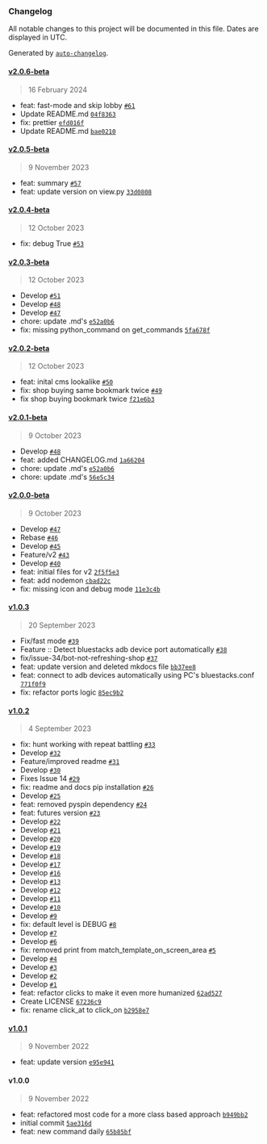 ### Changelog

All notable changes to this project will be documented in this file. Dates are displayed in UTC.

Generated by [`auto-changelog`](https://github.com/CookPete/auto-changelog).

#### [v2.0.6-beta](https://github.com/brunocordioli072/epic7_bot/compare/v2.0.5-beta...v2.0.6-beta)

> 16 February 2024

- feat: fast-mode and skip lobby [`#61`](https://github.com/brunocordioli072/epic7_bot/pull/61)
- Update README.md [`04f8363`](https://github.com/brunocordioli072/epic7_bot/commit/04f83637ee36c01950295b1a44b066c2450a99e0)
- fix: prettier [`efd016f`](https://github.com/brunocordioli072/epic7_bot/commit/efd016f93ba752cf2408ffa51ec26098952d0ddf)
- Update README.md [`bae0210`](https://github.com/brunocordioli072/epic7_bot/commit/bae0210693e62a30e48e403b7ba5688bc8aaa74b)

#### [v2.0.5-beta](https://github.com/brunocordioli072/epic7_bot/compare/v2.0.4-beta...v2.0.5-beta)

> 9 November 2023

- feat: summary [`#57`](https://github.com/brunocordioli072/epic7_bot/pull/57)
- feat: update version on view.py [`33d0808`](https://github.com/brunocordioli072/epic7_bot/commit/33d0808583b0d2eea05729861fd6aaa798841b11)

#### [v2.0.4-beta](https://github.com/brunocordioli072/epic7_bot/compare/v2.0.3-beta...v2.0.4-beta)

> 12 October 2023

- fix: debug True [`#53`](https://github.com/brunocordioli072/epic7_bot/pull/53)

#### [v2.0.3-beta](https://github.com/brunocordioli072/epic7_bot/compare/v2.0.2-beta...v2.0.3-beta)

> 12 October 2023

- Develop [`#51`](https://github.com/brunocordioli072/epic7_bot/pull/51)
- Develop [`#48`](https://github.com/brunocordioli072/epic7_bot/pull/48)
- Develop [`#47`](https://github.com/brunocordioli072/epic7_bot/pull/47)
- chore: update .md's [`e52a0b6`](https://github.com/brunocordioli072/epic7_bot/commit/e52a0b66c7e8273881b9cfe1b74c8a5f90959f9d)
- fix: missing python_command on get_commands [`5fa678f`](https://github.com/brunocordioli072/epic7_bot/commit/5fa678fab2c329c6db18161f0e0fd9ba9c3ff262)

#### [v2.0.2-beta](https://github.com/brunocordioli072/epic7_bot/compare/v2.0.1-beta...v2.0.2-beta)

> 12 October 2023

- feat: inital cms lookalike [`#50`](https://github.com/brunocordioli072/epic7_bot/pull/50)
- fix: shop buying same bookmark twice [`#49`](https://github.com/brunocordioli072/epic7_bot/pull/49)
- fix shop buying bookmark twice [`f21e6b3`](https://github.com/brunocordioli072/epic7_bot/commit/f21e6b368ff2442e2120e1db06fd6e640ac1b73d)

#### [v2.0.1-beta](https://github.com/brunocordioli072/epic7_bot/compare/v2.0.0-beta...v2.0.1-beta)

> 9 October 2023

- Develop [`#48`](https://github.com/brunocordioli072/epic7_bot/pull/48)
- feat: added CHANGELOG.md [`1a66204`](https://github.com/brunocordioli072/epic7_bot/commit/1a66204da7800f7852faedf245ee9c0c14f1ba09)
- chore: update .md's [`e52a0b6`](https://github.com/brunocordioli072/epic7_bot/commit/e52a0b66c7e8273881b9cfe1b74c8a5f90959f9d)
- chore: update .md's [`56e5c34`](https://github.com/brunocordioli072/epic7_bot/commit/56e5c345a266f1f51e4b8b08065410e963fddef9)

#### [v2.0.0-beta](https://github.com/brunocordioli072/epic7_bot/compare/v1.0.3...v2.0.0-beta)

> 9 October 2023

- Develop [`#47`](https://github.com/brunocordioli072/epic7_bot/pull/47)
- Rebase [`#46`](https://github.com/brunocordioli072/epic7_bot/pull/46)
- Develop [`#45`](https://github.com/brunocordioli072/epic7_bot/pull/45)
- Feature/v2 [`#43`](https://github.com/brunocordioli072/epic7_bot/pull/43)
- Develop [`#40`](https://github.com/brunocordioli072/epic7_bot/pull/40)
- feat: initial files for v2 [`2f5f5e3`](https://github.com/brunocordioli072/epic7_bot/commit/2f5f5e37ab2c53451c84c95b35e6049e33d84d64)
- feat: add nodemon [`cbad22c`](https://github.com/brunocordioli072/epic7_bot/commit/cbad22c235223f2bc3994552b6bde5103478d1a0)
- fix: missing icon and debug mode [`11e3c4b`](https://github.com/brunocordioli072/epic7_bot/commit/11e3c4b207cce2306895422469538f1f4153abf3)

#### [v1.0.3](https://github.com/brunocordioli072/epic7_bot/compare/v1.0.2...v1.0.3)

> 20 September 2023

- Fix/fast mode [`#39`](https://github.com/brunocordioli072/epic7_bot/pull/39)
- Feature :: Detect bluestacks adb device port automatically [`#38`](https://github.com/brunocordioli072/epic7_bot/pull/38)
- fix/issue-34/bot-not-refreshing-shop [`#37`](https://github.com/brunocordioli072/epic7_bot/pull/37)
- feat: update version and deleted mkdocs file [`bb37ee8`](https://github.com/brunocordioli072/epic7_bot/commit/bb37ee8ba240a170476d840c0e90f94162e4df02)
- feat: connect to adb devices automatically using PC's bluestacks.conf [`771f0f9`](https://github.com/brunocordioli072/epic7_bot/commit/771f0f9437140be5bb5355940649a7ef73351f2e)
- fix: refactor ports logic [`85ec9b2`](https://github.com/brunocordioli072/epic7_bot/commit/85ec9b264db955781fcc344ab38834b741dabf5f)

#### [v1.0.2](https://github.com/brunocordioli072/epic7_bot/compare/v1.0.1...v1.0.2)

> 4 September 2023

- fix: hunt working with repeat battling [`#33`](https://github.com/brunocordioli072/epic7_bot/pull/33)
- Develop [`#32`](https://github.com/brunocordioli072/epic7_bot/pull/32)
- Feature/improved readme [`#31`](https://github.com/brunocordioli072/epic7_bot/pull/31)
- Develop [`#30`](https://github.com/brunocordioli072/epic7_bot/pull/30)
- Fixes Issue 14 [`#29`](https://github.com/brunocordioli072/epic7_bot/pull/29)
- fix: readme and docs pip installation [`#26`](https://github.com/brunocordioli072/epic7_bot/pull/26)
- Develop [`#25`](https://github.com/brunocordioli072/epic7_bot/pull/25)
- feat: removed pyspin dependency [`#24`](https://github.com/brunocordioli072/epic7_bot/pull/24)
- feat: futures version [`#23`](https://github.com/brunocordioli072/epic7_bot/pull/23)
- Develop [`#22`](https://github.com/brunocordioli072/epic7_bot/pull/22)
- Develop [`#21`](https://github.com/brunocordioli072/epic7_bot/pull/21)
- Develop [`#20`](https://github.com/brunocordioli072/epic7_bot/pull/20)
- Develop [`#19`](https://github.com/brunocordioli072/epic7_bot/pull/19)
- Develop [`#18`](https://github.com/brunocordioli072/epic7_bot/pull/18)
- Develop [`#17`](https://github.com/brunocordioli072/epic7_bot/pull/17)
- Develop [`#16`](https://github.com/brunocordioli072/epic7_bot/pull/16)
- Develop [`#13`](https://github.com/brunocordioli072/epic7_bot/pull/13)
- Develop [`#12`](https://github.com/brunocordioli072/epic7_bot/pull/12)
- Develop [`#11`](https://github.com/brunocordioli072/epic7_bot/pull/11)
- Develop [`#10`](https://github.com/brunocordioli072/epic7_bot/pull/10)
- Develop [`#9`](https://github.com/brunocordioli072/epic7_bot/pull/9)
- fix: default level is DEBUG [`#8`](https://github.com/brunocordioli072/epic7_bot/pull/8)
- Develop [`#7`](https://github.com/brunocordioli072/epic7_bot/pull/7)
- Develop [`#6`](https://github.com/brunocordioli072/epic7_bot/pull/6)
- fix: removed print from  match_template_on_screen_area [`#5`](https://github.com/brunocordioli072/epic7_bot/pull/5)
- Develop [`#4`](https://github.com/brunocordioli072/epic7_bot/pull/4)
- Develop [`#3`](https://github.com/brunocordioli072/epic7_bot/pull/3)
- Develop [`#2`](https://github.com/brunocordioli072/epic7_bot/pull/2)
- Develop [`#1`](https://github.com/brunocordioli072/epic7_bot/pull/1)
- feat: refactor clicks to make it even more humanized [`62ad527`](https://github.com/brunocordioli072/epic7_bot/commit/62ad5272db5e428c64f0484abfe6b557fe4ffaf0)
- Create LICENSE [`67236c9`](https://github.com/brunocordioli072/epic7_bot/commit/67236c97c44c75be34fe57ffbc34466850ef143f)
- fix: rename click_at to click_on [`b2958e7`](https://github.com/brunocordioli072/epic7_bot/commit/b2958e7c0e482a154e5b53f1f0f08f717f1d2ddc)

#### [v1.0.1](https://github.com/brunocordioli072/epic7_bot/compare/v1.0.0...v1.0.1)

> 9 November 2022

- feat: update version [`e95e941`](https://github.com/brunocordioli072/epic7_bot/commit/e95e94156b841d1a7da95a66847033389bf48bd2)

#### v1.0.0

> 9 November 2022

- feat: refactored most code for a more class based approach [`b949bb2`](https://github.com/brunocordioli072/epic7_bot/commit/b949bb2240d48448ec38b3c6b4b226572b4925e9)
- initial commit [`5ae316d`](https://github.com/brunocordioli072/epic7_bot/commit/5ae316d0eceb5f6b06f7b584d82bcec4d2b21c53)
- feat: new command daily [`65b85bf`](https://github.com/brunocordioli072/epic7_bot/commit/65b85bfc778929dfad88cdd7e782d1ef2bc89ef3)
